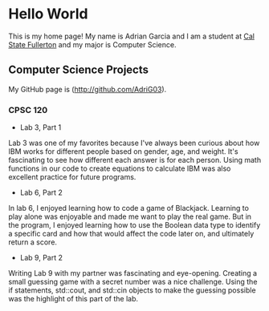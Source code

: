 # Hello World

This is my home page! My name is Adrian Garcia and I am a student at [Cal State Fullerton](http://www.fullerton.edu/) and my major is Computer Science.

## Computer Science Projects

My GitHub page is (http://github.com/AdriG03).

### CPSC 120

* Lab 3, Part 1

Lab 3 was one of my favorites because I've always been curious about how IBM works for different people based on gender, age, and weight. It's fascinating to see how different each answer is for each person. Using math functions in our code to create equations to calculate IBM was also excellent practice for future programs.

* Lab 6, Part 2

In lab 6, I enjoyed learning how to code a game of Blackjack. Learning to play alone was enjoyable and made me want to play the real game. But in the program, I enjoyed learning how to use the Boolean data type to identify a specific card and how that would affect the code later on, and ultimately return a score.

* Lab 9, Part 2

Writing Lab 9 with my partner was fascinating and eye-opening. Creating a small guessing game with a secret number was a nice challenge. Using the if statements, std::cout, and std::cin objects to make the guessing possible was the highlight of this part of the lab. 